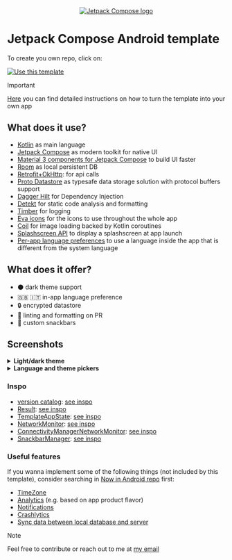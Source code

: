 <div align="center">
  <a href="https://developer.android.com/jetpack/compose">
    <img src="https://tabris.com/wp-content/uploads/2021/06/jetpack-compose-icon_RGB.png" alt="Jetpack Compose logo" title="Jetpack Compose logo" width="200" height="200" />
  </a>
</div>

# Jetpack Compose Android template
To create you own repo, click on:

[![Use this template](https://user-images.githubusercontent.com/38083522/226207439-1195c8c4-e3e2-4db0-8f39-7277b08872be.png)](https://github.com/seve-andre/jetpack-compose-template/generate)

> [!IMPORTANT]
> [Here](https://github.com/seve-andre/jetpack-compose-template/wiki#instructions) you can find
> detailed instructions on how to turn the template into your own app

## What does it use?
- [Kotlin](https://kotlinlang.org/) as main language
- [Jetpack Compose](https://developer.android.com/jetpack/compose) as modern toolkit for native UI
- [Material 3 components for Jetpack Compose](https://developer.android.com/reference/kotlin/androidx/compose/material3/package-summary#top-level-functions)
  to build UI faster
- [Room](https://developer.android.com/training/data-storage/room) as local persistent DB
- [Retrofit+OkHttp](https://square.github.io/retrofit/): for api calls
- [Proto Datastore](https://developer.android.com/topic/libraries/architecture/datastore?gclid=CjwKCAjwkYGVBhArEiwA4sZLuMMCRUnWZzzy-AwDePYTUTn3gO6-rrT8jGo7D-H2vztegIJ-zEsb8hoCtI8QAvD_BwE&gclsrc=aw.ds)
  as typesafe data storage solution with protocol buffers support
- [Dagger Hilt](https://developer.android.com/training/dependency-injection/hilt-android) for
  Dependency Injection
- [Detekt](https://detekt.dev/) for static code analysis and formatting
- [Timber](https://github.com/JakeWharton/timber) for logging
- [Eva icons](https://github.com/DevSrSouza/compose-icons/blob/master/eva-icons/DOCUMENTATION.md)
  for the icons to use throughout the whole app
- [Coil](https://coil-kt.github.io/coil/compose/) for image loading backed by Kotlin coroutines
- [Splashscreen API](https://developer.android.com/develop/ui/views/launch/splash-screen) to display
  a splashscreen at app launch
- [Per-app language preferences](https://developer.android.com/guide/topics/resources/app-languages)
  to use a language inside the app that is different from the system language

## What does it offer?
- ⚫ dark theme support
- 🇬🇧 🇮🇹 in-app language preference
- 🔒 encrypted datastore
- 🔭 linting and formatting on PR
- 🔧 custom snackbars

## Screenshots
<details>
  <summary><strong>Light/dark theme</strong></summary>
  <img src="./screenshots/home-light.png" alt="Light theme home screen screenshot" title="Home light" height="500" />
  <img src="./screenshots/home-dark.png" alt="Dark theme home screen screenshot" title="Home dark" height="500" />
</details>

<details>
  <summary><strong>Language and theme pickers</strong></summary>
  <img src="./screenshots/language-picker.png" alt="Language picker screenshot" title="Language picker" height="500" />
  <img src="./screenshots/theme-picker.png" alt="Theme picker screenshot" title="Theme picker" height="500" />
</details>

### Inspo
- [version catalog](https://github.com/seve-andre/jetpack-compose-template/blob/main/gradle/libs.versions.toml): [see inspo](https://developer.android.com/build/migrate-to-catalogs)
- [Result](https://github.com/seve-andre/jetpack-compose-template/blob/main/app/src/main/kotlin/com/mitch/template/util/Result.kt): [see inspo](https://github.com/android/nowinandroid/blob/607c24e7f7399942e278af663ea4ad350e5bbc3a/core/common/src/main/java/com/google/samples/apps/nowinandroid/core/result/Result.kt)
- [TemplateAppState](https://github.com/seve-andre/jetpack-compose-template/blob/main/app/src/main/kotlin/com/mitch/template/ui/TemplateAppState.kt): [see inspo](https://github.com/android/nowinandroid/blob/607c24e7f7399942e278af663ea4ad350e5bbc3a/app/src/main/java/com/google/samples/apps/nowinandroid/ui/NiaAppState.kt)
- [NetworkMonitor](https://github.com/seve-andre/jetpack-compose-template/blob/main/app/src/main/kotlin/com/mitch/template/util/network/NetworkMonitor.kt): [see inspo](https://github.com/android/nowinandroid/blob/9371d0d4b80ffea0105a2376d057243eb68af0fa/core/data/src/main/java/com/google/samples/apps/nowinandroid/core/data/util/NetworkMonitor.kt)
- [ConnectivityManagerNetworkMonitor](https://github.com/seve-andre/jetpack-compose-template/blob/main/app/src/main/kotlin/com/mitch/template/util/network/ConnectivityManagerNetworkMonitor.kt): [see inspo](https://github.com/android/nowinandroid/blob/11fbf53f12898b6ee7c55dda69716fa3600e7317/core/data/src/main/java/com/google/samples/apps/nowinandroid/core/data/util/ConnectivityManagerNetworkMonitor.kt)
- [SnackbarManager](https://github.com/seve-andre/jetpack-compose-template/blob/main/app/src/main/kotlin/com/mitch/template/ui/util/SnackbarManager.kt): [see inspo](https://github.com/android/compose-samples/blob/main/Jetsnack/app/src/main/java/com/example/jetsnack/model/SnackbarManager.kt)

### Useful features
If you wanna implement some of the following things (not included by this template), consider
searching
in [Now in Android repo](https://github.com/android/nowinandroid) first:

- [TimeZone](https://github.com/search?q=repo%3Aandroid%2Fnowinandroid+timezone&type=code)
- [Analytics](https://github.com/search?q=repo%3Aandroid%2Fnowinandroid+analytics&type=code) (e.g. based on app product flavor)
- [Notifications](https://github.com/search?q=repo%3Aandroid%2Fnowinandroid%20notifier&type=code)
- [Crashlytics](https://github.com/search?q=repo%3Aandroid%2Fnowinandroid+crashlytics&type=code)
- [Sync data between local database and server](https://github.com/search?q=repo%3Aandroid%2Fnowinandroid+sync+language%3AKotlin&type=code&l=Kotlin)

> [!NOTE]
> Feel free to contribute or reach out to me at [my email](mailto:andrea.severi.dev@gmail.com?subject=[GitHub]%20Jetpack%20Compose%20Android%20Template)

